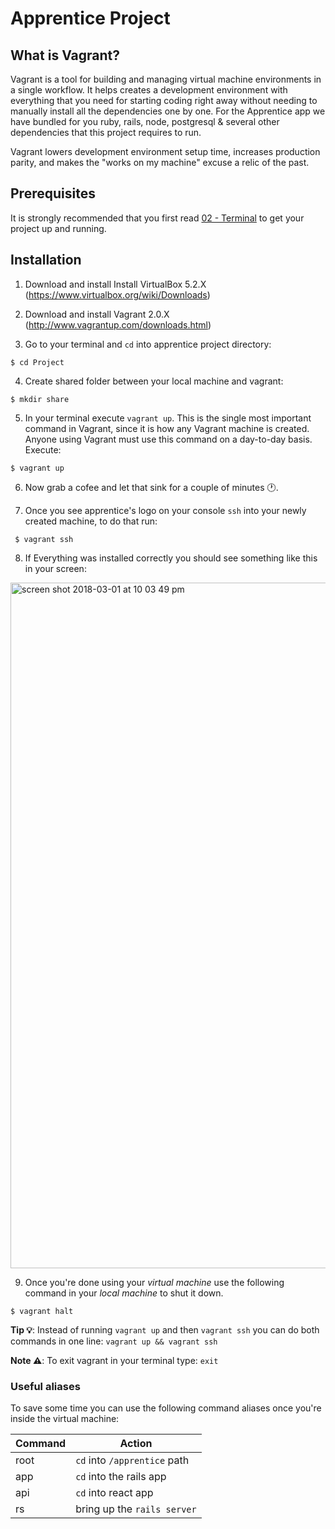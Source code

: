# Apprentice Project

## What is Vagrant?
Vagrant is a tool for building and managing virtual machine environments in a single workflow. It helps creates a development environment with everything that you need for starting coding right away without needing to manually install all the dependencies one by one. For the Apprentice app we have bundled for you ruby, rails, node, postgresql & several other dependencies that this project requires to run.

Vagrant lowers development environment setup time, increases production parity, and makes the "works on my machine" excuse a relic of the past.

## Prerequisites
It is strongly recommended that you first read [02 - Terminal](https://github.com/Nearsoft/apprentice/tree/master/02%20-%20Terminal) to get your project up and running.

## Installation

1. Download and install Install VirtualBox 5.2.X (https://www.virtualbox.org/wiki/Downloads)

2. Download and install Vagrant 2.0.X (http://www.vagrantup.com/downloads.html)

3. Go to your terminal and `cd` into apprentice project directory:

  ```
  $ cd Project
  ```

4. Create shared folder between your local machine and vagrant:

  ```
  $ mkdir share
  ```

5. In your terminal execute `vagrant up`. This is the single most important command in Vagrant, since it is how any Vagrant machine is created. Anyone using Vagrant must use this command on a day-to-day basis. Execute:

 ```
 $ vagrant up
 ```

6. Now grab a cofee and let that sink for a couple of minutes 🕐.

7. Once you see apprentice's logo on your console `ssh` into your newly created machine, to do that run:

  ```
   $ vagrant ssh
  ```
  
 8. If Everything was installed correctly you should see something like this in your screen:

<img width="1097" alt="screen shot 2018-03-01 at 10 03 49 pm" src="https://user-images.githubusercontent.com/7410981/36910845-16cdbe2e-1dff-11e8-8060-35209d32d9f4.png">

9. Once you're done using your *virtual machine* use the following command in your *local machine* to shut it down.

```
$ vagrant halt
```

**Tip 💡**: Instead of running `vagrant up` and then `vagrant ssh` you can do both commands in one line: `vagrant up && vagrant ssh`

**Note ⚠️**: To exit vagrant in your terminal type: `exit`

### Useful aliases

To save some time you can use the following command aliases once you're inside the virtual machine:

Command | Action
------------ | -------------
root | `cd` into `/apprentice` path
app | `cd` into the rails app
api | `cd` into react app
rs | bring up the `rails server`
